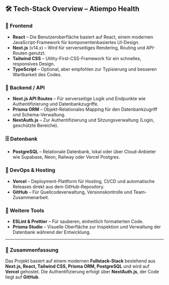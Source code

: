 ## 🛠 Tech-Stack Overview – Atiempo Health

### 🎨 Frontend
- **React** – Die Benutzeroberfläche basiert auf React, einem modernen JavaScript-Framework für komponentenbasiertes UI-Design.
- **Next.js** (v14.x) – Wird für serverseitiges Rendering, Routing und API-Routen genutzt.
- **Tailwind CSS** – Utility-First-CSS-Framework für ein schnelles, responsives Design.
- **TypeScript** – Optional, aber empfohlen zur Typisierung und besseren Wartbarkeit des Codes.

### 🔧 Backend / API
- **Next.js API Routes** – Für serverseitige Logik und Endpunkte wie Authentifizierung und Datenbankzugriffe.
- **Prisma ORM** – Objekt-Relationales Mapping für den Datenbankzugriff und Schema-Verwaltung.
- **NextAuth.js** – Zur Authentifizierung und Sitzungsverwaltung (Login, geschützte Bereiche).

### 🗄️ Datenbank
- **PostgreSQL** – Relationale Datenbank, lokal oder über Cloud-Anbieter wie Supabase, Neon, Railway oder Vercel Postgres.

### 🚀 DevOps & Hosting
- **Vercel** – Deployment-Plattform für Hosting, CI/CD und automatische Releases direkt aus dem GitHub-Repository.
- **GitHub** – Für Quellcodeverwaltung, Versionskontrolle und Team-Zusammenarbeit.

### 🧰 Weitere Tools
- **ESLint & Prettier** – Für sauberen, einheitlich formatierten Code.
- **Prisma Studio** – Visuelle Oberfläche zur Inspektion und Verwaltung der Datenbank während der Entwicklung.

---

### 🧩 Zusammenfassung
Das Projekt basiert auf einem modernen **Fullstack-Stack** bestehend aus **Next.js, React, Tailwind CSS, Prisma ORM, PostgreSQL** und wird auf **Vercel** gehostet. Die Authentifizierung erfolgt über **NextAuth.js**, der Code liegt auf **GitHub**.  
